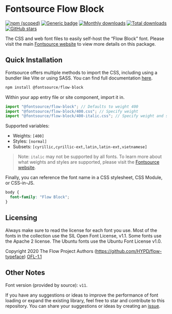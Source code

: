 # Fontsource Flow Block

[![npm (scoped)](https://img.shields.io/npm/v/@fontsource/flow-block?color=brightgreen)](https://www.npmjs.com/package/@fontsource/flow-block) [![Generic badge](https://img.shields.io/badge/fontsource-passing-brightgreen)](https://github.com/fontsource/fontsource) [![Monthly downloads](https://badgen.net/npm/dm/@fontsource/flow-block)](https://github.com/fontsource/fontsource) [![Total downloads](https://badgen.net/npm/dt/@fontsource/flow-block)](https://github.com/fontsource/fontsource) [![GitHub stars](https://img.shields.io/github/stars/fontsource/fontsource.svg?style=social&label=Star)](https://github.com/fontsource/fontsource/stargazers)

The CSS and web font files to easily self-host the “Flow Block” font. Please visit the main [Fontsource website](https://fontsource.org/fonts/flow-block) to view more details on this package.

## Quick Installation

Fontsource offers multiple methods to import the CSS, including using a bundler like Vite or using SASS. You can find full documentation [here](https://fontsource.org/docs/getting-started/introduction).

```javascript
npm install @fontsource/flow-block
```

Within your app entry file or site component, import it in.

```javascript
import "@fontsource/flow-block"; // Defaults to weight 400
import "@fontsource/flow-block/400.css"; // Specify weight
import "@fontsource/flow-block/400-italic.css"; // Specify weight and style
```

Supported variables:
- Weights: `[400]`
- Styles: `[normal]`
- Subsets: `[cyrillic,cyrillic-ext,latin,latin-ext,vietnamese]`

> Note: `italic` may not be supported by all fonts. To learn more about what weights and styles are supported, please visit the [Fontsource website](https://fontsource.org/fonts/flow-block).

Finally, you can reference the font name in a CSS stylesheet, CSS Module, or CSS-in-JS.

```css
body {
  font-family: "Flow Block";
}
```

## Licensing
Always make sure to read the license for each font you use. Most of the fonts in the collection use the SIL Open Font License, v1.1. Some fonts use the Apache 2 license. The Ubuntu fonts use the Ubuntu Font License v1.0.

Copyright 2020 The Flow Project Authors (https://github.com/HYPD/flow-typeface)
[OFL-1.1](https://openfontlicense.org)

## Other Notes
Font version (provided by source): `v11`.

If you have any suggestions or ideas to improve the performance of font loading or expand the existing library, feel free to star and contribute to this repository. You can share your suggestions or ideas by creating an [issue](https://github.com/fontsource/fontsource/issues).